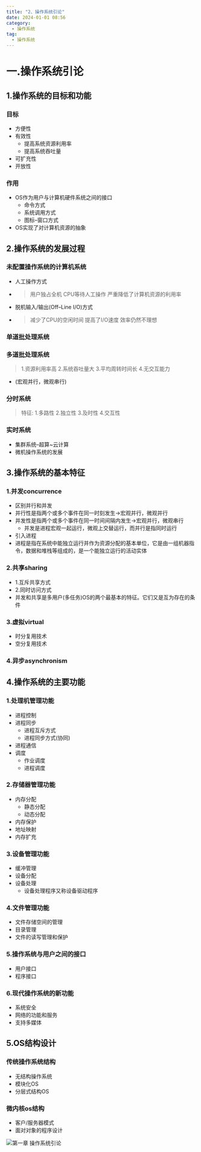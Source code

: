 ```yaml
---
title: "2、操作系统引论"
date: 2024-01-01 08:56
category:
  - 操作系统
tag:
  - 操作系统
---
```



# 一.操作系统引论
## 1.操作系统的目标和功能
### 目标
* 方便性
* 有效性
    * 提高系统资源利用率
    * 提高系统吞吐量
* 可扩充性
* 开放性
### 作用
* OS作为用户与计算机硬件系统之间的接口
    * 命令方式
    * 系统调用方式
    * 图标–窗口方式
* OS实现了对计算机资源的抽象
## 2.操作系统的发展过程
### 未配置操作系统的计算机系统
* 人工操作方式
* > 用户独占全机 CPU等待人工操作 严重降低了计算机资源的利用率

* 脱机输入/输出(Off–Line I/O)方式
* > 减少了CPU的空闲时间 提高了I/O速度 效率仍然不理想

### 单道批处理系统
### 多道批处理系统
> 1.资源利用率高
> 2.系统吞吐量大
> 3.平均周转时间长
> 4.无交互能力

* (宏观并行，微观串行)
### 分时系统
> 特征:
> 1.多路性
> 2.独立性
> 3.及时性
> 4.交互性

### 实时系统
- 集群系统–超算~云计算
- 微机操作系统的发展
## 3.操作系统的基本特征
### 1.并发concurrence
* 区别并行和并发
*  并行性是指两个或多个事件在同一时刻发生→宏观并行，微观并行
*  并发性是指两个或多个事件在同一时间间隔内发生→宏观并行，微观串行
    * 并发是进程宏观一起运行，微观上交替运行，而并行是指同时运行
* 引入进程
*  进程是指在系统中能独立运行并作为资源分配的基本单位，它是由一组机器指令，数据和堆栈等组成的，是一个能独立运行的活动实体

### 2.共享sharing
* 1.互斥共享方式
* 2.同时访问方式
* 并发和共享是多用户(多任务)OS的两个最基本的特征。它们又是互为存在的条件
### 3.虚拟virtual
* 时分复用技术
* 空分复用技术
### 4.异步asynchronism
## 4.操作系统的主要功能
### 1.处理机管理功能
* 进程控制
* 进程同步
    * 进程互斥方式
    * 进程同步方式(协同)
* 进程通信
* 调度
    * 作业调度
    * 进程调度
### 2.存储器管理功能
* 内存分配
    * 静态分配
    * 动态分配
* 内存保护
* 地址映射
* 内存扩充
### 3.设备管理功能
* 缓冲管理
* 设备分配
* 设备处理
    * 设备处理程序又称设备驱动程序
### 4.文件管理功能
* 文件存储空间的管理
* 目录管理
* 文件的读写管理和保护
### 5.操作系统与用户之间的接口
* 用户接口
* 程序接口
### 6.现代操作系统的新功能
* 系统安全
* 网络的功能和服务
* 支持多媒体
## 5.OS结构设计
### 传统操作系统结构
* 无结构操作系统
* 模块化OS
* 分层式结构OS
### 微内核os结构
* 客户/服务器模式
* 面对对象的程序设计

![第一章 操作系统引论](https://cdn.jsdelivr.net/gh/MrJackC/PicGoImages/other/第一章%20操作系统引论.png)